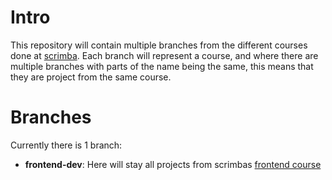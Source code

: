 # Intro
This repository will contain multiple branches from the different courses done at [scrimba](https://v2.scrimba.com).
Each branch will represent a course, and where there are multiple branches with parts of the name being the same, this means that they are project from the same course.

# Branches
Currently there is 1 branch:

* **frontend-dev**: Here will stay all projects from scrimbas [frontend course](https://v2.scrimba.com/the-frontend-developer-career-path-c0j)